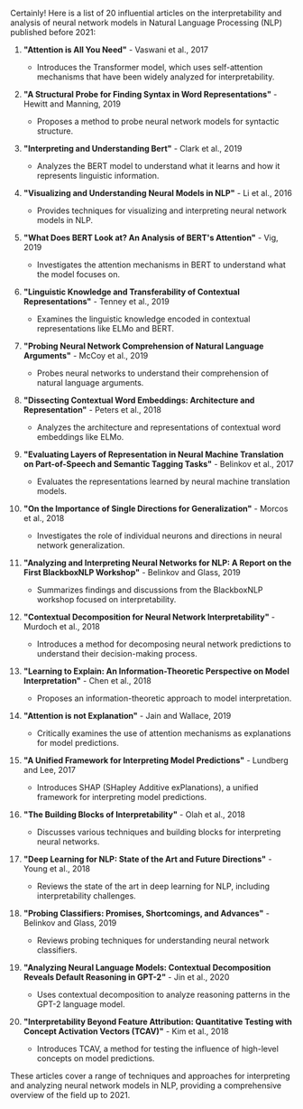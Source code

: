 Certainly! Here is a list of 20 influential articles on the interpretability and analysis of neural network models in Natural Language Processing (NLP) published before 2021:

1. **"Attention is All You Need"** - Vaswani et al., 2017
   - Introduces the Transformer model, which uses self-attention mechanisms that have been widely analyzed for interpretability.

2. **"A Structural Probe for Finding Syntax in Word Representations"** - Hewitt and Manning, 2019
   - Proposes a method to probe neural network models for syntactic structure.

3. **"Interpreting and Understanding Bert"** - Clark et al., 2019
   - Analyzes the BERT model to understand what it learns and how it represents linguistic information.

4. **"Visualizing and Understanding Neural Models in NLP"** - Li et al., 2016
   - Provides techniques for visualizing and interpreting neural network models in NLP.

5. **"What Does BERT Look at? An Analysis of BERT's Attention"** - Vig, 2019
   - Investigates the attention mechanisms in BERT to understand what the model focuses on.

6. **"Linguistic Knowledge and Transferability of Contextual Representations"** - Tenney et al., 2019
   - Examines the linguistic knowledge encoded in contextual representations like ELMo and BERT.

7. **"Probing Neural Network Comprehension of Natural Language Arguments"** - McCoy et al., 2019
   - Probes neural networks to understand their comprehension of natural language arguments.

8. **"Dissecting Contextual Word Embeddings: Architecture and Representation"** - Peters et al., 2018
   - Analyzes the architecture and representations of contextual word embeddings like ELMo.

9. **"Evaluating Layers of Representation in Neural Machine Translation on Part-of-Speech and Semantic Tagging Tasks"** - Belinkov et al., 2017
   - Evaluates the representations learned by neural machine translation models.

10. **"On the Importance of Single Directions for Generalization"** - Morcos et al., 2018
    - Investigates the role of individual neurons and directions in neural network generalization.

11. **"Analyzing and Interpreting Neural Networks for NLP: A Report on the First BlackboxNLP Workshop"** - Belinkov and Glass, 2019
    - Summarizes findings and discussions from the BlackboxNLP workshop focused on interpretability.

12. **"Contextual Decomposition for Neural Network Interpretability"** - Murdoch et al., 2018
    - Introduces a method for decomposing neural network predictions to understand their decision-making process.

13. **"Learning to Explain: An Information-Theoretic Perspective on Model Interpretation"** - Chen et al., 2018
    - Proposes an information-theoretic approach to model interpretation.

14. **"Attention is not Explanation"** - Jain and Wallace, 2019
    - Critically examines the use of attention mechanisms as explanations for model predictions.

15. **"A Unified Framework for Interpreting Model Predictions"** - Lundberg and Lee, 2017
    - Introduces SHAP (SHapley Additive exPlanations), a unified framework for interpreting model predictions.

16. **"The Building Blocks of Interpretability"** - Olah et al., 2018
    - Discusses various techniques and building blocks for interpreting neural networks.

17. **"Deep Learning for NLP: State of the Art and Future Directions"** - Young et al., 2018
    - Reviews the state of the art in deep learning for NLP, including interpretability challenges.

18. **"Probing Classifiers: Promises, Shortcomings, and Advances"** - Belinkov and Glass, 2019
    - Reviews probing techniques for understanding neural network classifiers.

19. **"Analyzing Neural Language Models: Contextual Decomposition Reveals Default Reasoning in GPT-2"** - Jin et al., 2020
    - Uses contextual decomposition to analyze reasoning patterns in the GPT-2 language model.

20. **"Interpretability Beyond Feature Attribution: Quantitative Testing with Concept Activation Vectors (TCAV)"** - Kim et al., 2018
    - Introduces TCAV, a method for testing the influence of high-level concepts on model predictions.

These articles cover a range of techniques and approaches for interpreting and analyzing neural network models in NLP, providing a comprehensive overview of the field up to 2021.